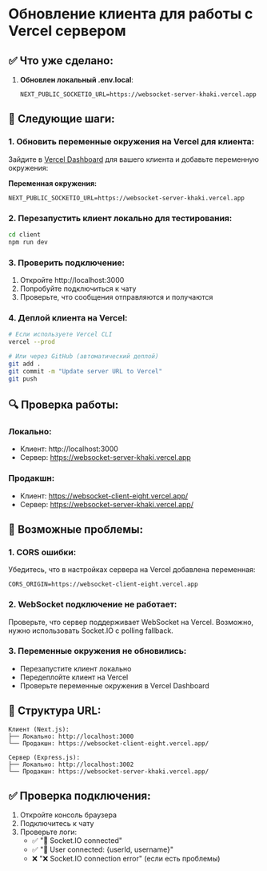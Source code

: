 # Обновление клиента для работы с Vercel сервером

## ✅ Что уже сделано:

1. **Обновлен локальный .env.local**:
   ```
   NEXT_PUBLIC_SOCKETIO_URL=https://websocket-server-khaki.vercel.app
   ```

## 🔧 Следующие шаги:

### 1. Обновить переменные окружения на Vercel для клиента:

Зайдите в [Vercel Dashboard](https://vercel.com/dashboard) для вашего клиента и добавьте переменную окружения:

**Переменная окружения:**

```
NEXT_PUBLIC_SOCKETIO_URL=https://websocket-server-khaki.vercel.app
```

### 2. Перезапустить клиент локально для тестирования:

```bash
cd client
npm run dev
```

### 3. Проверить подключение:

1. Откройте http://localhost:3000
2. Попробуйте подключиться к чату
3. Проверьте, что сообщения отправляются и получаются

### 4. Деплой клиента на Vercel:

```bash
# Если используете Vercel CLI
vercel --prod

# Или через GitHub (автоматический деплой)
git add .
git commit -m "Update server URL to Vercel"
git push
```

## 🔍 Проверка работы:

### Локально:

- Клиент: http://localhost:3000
- Сервер: https://websocket-server-khaki.vercel.app

### Продакшн:

- Клиент: https://websocket-client-eight.vercel.app/
- Сервер: https://websocket-server-khaki.vercel.app/

## 🚨 Возможные проблемы:

### 1. CORS ошибки:

Убедитесь, что в настройках сервера на Vercel добавлена переменная:

```
CORS_ORIGIN=https://websocket-client-eight.vercel.app
```

### 2. WebSocket подключение не работает:

Проверьте, что сервер поддерживает WebSocket на Vercel. Возможно, нужно использовать Socket.IO с polling fallback.

### 3. Переменные окружения не обновились:

- Перезапустите клиент локально
- Передеплойте клиент на Vercel
- Проверьте переменные окружения в Vercel Dashboard

## 📝 Структура URL:

```
Клиент (Next.js):
├── Локально: http://localhost:3000
└── Продакшн: https://websocket-client-eight.vercel.app/

Сервер (Express.js):
├── Локально: http://localhost:3002
└── Продакшн: https://websocket-server-khaki.vercel.app/
```

## ✅ Проверка подключения:

1. Откройте консоль браузера
2. Подключитесь к чату
3. Проверьте логи:
   - ✅ "🔗 Socket.IO connected"
   - ✅ "👤 User connected: {userId, username}"
   - ❌ "❌ Socket.IO connection error" (если есть проблемы)
